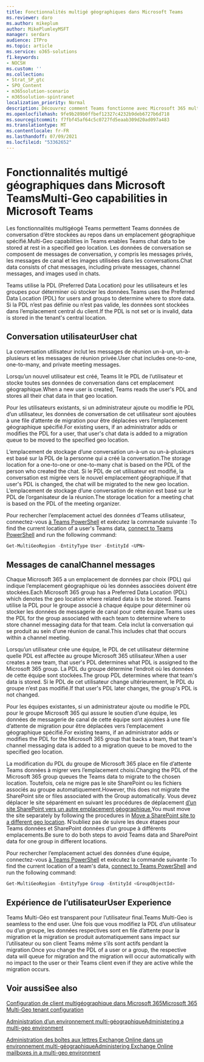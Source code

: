 ```yaml
---
title: Fonctionnalités multigé géographiques dans Microsoft Teams
ms.reviewer: daro
ms.author: mikeplum
author: MikePlumleyMSFT
manager: serdars
audience: ITPro
ms.topic: article
ms.service: o365-solutions
f1.keywords:
- NOCSH
ms.custom: ''
ms.collection:
- Strat_SP_gtc
- SPO_Content
- m365solution-scenario
- m365solution-spintranet
localization_priority: Normal
description: Découvrez comment Teams fonctionne avec Microsoft 365 multigéogé.
ms.openlocfilehash: 9fe9b289b0ffbef12327c4232b9deb6727b6d718
ms.sourcegitcommit: f7fbf45af64c5c0727fd5eaab309d20ad097a483
ms.translationtype: MT
ms.contentlocale: fr-FR
ms.lasthandoff: 07/09/2021
ms.locfileid: "53362652"
---
```

# <a name="multi-geo-capabilities-in-microsoft-teams"></a><span data-ttu-id="81b4a-103">Fonctionnalités multigé géographiques dans Microsoft Teams</span><span class="sxs-lookup"><span data-stu-id="81b4a-103">Multi-Geo capabilities in Microsoft Teams</span></span>

<span data-ttu-id="81b4a-104">Les fonctionnalités multigéogé Teams permettent Teams données de conversation d’être stockées au repos dans un emplacement géographique spécifié.</span><span class="sxs-lookup"><span data-stu-id="81b4a-104">Multi-Geo capabilities in Teams enables Teams chat data to be stored at rest in a specified geo location.</span></span> <span data-ttu-id="81b4a-105">Les données de conversation se composent de messages de conversation, y compris les messages privés, les messages de canal et les images utilisées dans les conversations.</span><span class="sxs-lookup"><span data-stu-id="81b4a-105">Chat data consists of chat messages, including private messages, channel messages, and images used in chats.</span></span>

<span data-ttu-id="81b4a-106">Teams utilise la PDL (Preferred Data Location) pour les utilisateurs et les groupes pour déterminer où stocker les données.</span><span class="sxs-lookup"><span data-stu-id="81b4a-106">Teams uses the Preferred Data Location (PDL) for users and groups to determine where to store data.</span></span> <span data-ttu-id="81b4a-107">Si la PDL n’est pas définie ou n’est pas valide, les données sont stockées dans l’emplacement central du client.</span><span class="sxs-lookup"><span data-stu-id="81b4a-107">If the PDL is not set or is invalid, data is stored in the tenant's central location.</span></span>

## <a name="user-chat"></a><span data-ttu-id="81b4a-108">Conversation utilisateur</span><span class="sxs-lookup"><span data-stu-id="81b4a-108">User chat</span></span>

<span data-ttu-id="81b4a-109">La conversation utilisateur inclut les messages de réunion un-à-un, un-à-plusieurs et les messages de réunion privée.</span><span class="sxs-lookup"><span data-stu-id="81b4a-109">User chat includes one-to-one, one-to-many, and private meeting messages.</span></span>

<span data-ttu-id="81b4a-110">Lorsqu’un nouvel utilisateur est créé, Teams lit le PDL de l’utilisateur et stocke toutes ses données de conversation dans cet emplacement géographique.</span><span class="sxs-lookup"><span data-stu-id="81b4a-110">When a new user is created, Teams reads the user's PDL and stores all their chat data in that geo location.</span></span>

<span data-ttu-id="81b4a-111">Pour les utilisateurs existants, si un administrateur ajoute ou modifie le PDL d’un utilisateur, les données de conversation de cet utilisateur sont ajoutées à une file d’attente de migration pour être déplacées vers l’emplacement géographique spécifié.</span><span class="sxs-lookup"><span data-stu-id="81b4a-111">For existing users, if an administrator adds or modifies the PDL for a user, that user's chat data is added to a migration queue to be moved to the specified geo location.</span></span>

<span data-ttu-id="81b4a-112">L’emplacement de stockage d’une conversation un-à-un ou un-à-plusieurs est basé sur la PDL de la personne qui a créé la conversation.</span><span class="sxs-lookup"><span data-stu-id="81b4a-112">The storage location for a one-to-one or one-to-many chat is based on the PDL of the person who created the chat.</span></span> <span data-ttu-id="81b4a-113">Si le PDL de cet utilisateur est modifié, la conversation est migrée vers le nouvel emplacement géographique.</span><span class="sxs-lookup"><span data-stu-id="81b4a-113">If that user's PDL is changed, the chat will be migrated to the new geo location.</span></span> <span data-ttu-id="81b4a-114">L’emplacement de stockage d’une conversation de réunion est basé sur le PDL de l’organisateur de la réunion.</span><span class="sxs-lookup"><span data-stu-id="81b4a-114">The storage location for a meeting chat is based on the PDL of the meeting organizer.</span></span>

<span data-ttu-id="81b4a-115">Pour rechercher l’emplacement actuel des données d’Teams utilisateur, connectez-vous [à Teams PowerShell](/powershell/module/teams/connect-microsoftteams) et exécutez la commande suivante :</span><span class="sxs-lookup"><span data-stu-id="81b4a-115">To find the current location of a user's Teams data, [connect to Teams PowerShell](/powershell/module/teams/connect-microsoftteams) and run the following command:</span></span>

```PowerShell
Get-MultiGeoRegion -EntityType User -EntityId <UPN>
```

## <a name="channel-messages"></a><span data-ttu-id="81b4a-116">Messages de canal</span><span class="sxs-lookup"><span data-stu-id="81b4a-116">Channel messages</span></span>

<span data-ttu-id="81b4a-117">Chaque Microsoft 365 a un emplacement de données par choix (PDL) qui indique l’emplacement géographique où les données associées doivent être stockées.</span><span class="sxs-lookup"><span data-stu-id="81b4a-117">Each Microsoft 365 group has a Preferred Data Location (PDL) which denotes the geo location where related data is to be stored.</span></span> <span data-ttu-id="81b4a-118">Teams utilise la PDL pour le groupe associé à chaque équipe pour déterminer où stocker les données de messagerie de canal pour cette équipe.</span><span class="sxs-lookup"><span data-stu-id="81b4a-118">Teams uses the PDL for the group associated with each team to determine where to store channel messaging data for that team.</span></span> <span data-ttu-id="81b4a-119">Cela inclut la conversation qui se produit au sein d’une réunion de canal.</span><span class="sxs-lookup"><span data-stu-id="81b4a-119">This includes chat that occurs within a channel meeting.</span></span>

<span data-ttu-id="81b4a-120">Lorsqu’un utilisateur crée une équipe, le PDL de cet utilisateur détermine quelle PDL est affectée au groupe Microsoft 365 utilisateur.</span><span class="sxs-lookup"><span data-stu-id="81b4a-120">When a user creates a new team, that user's PDL determines what PDL is assigned to the Microsoft 365 group.</span></span> <span data-ttu-id="81b4a-121">La PDL du groupe détermine l’endroit où les données de cette équipe sont stockées.</span><span class="sxs-lookup"><span data-stu-id="81b4a-121">The group PDL determines where that team's data is stored.</span></span> <span data-ttu-id="81b4a-122">Si le PDL de cet utilisateur change ultérieurement, le PDL du groupe n’est pas modifié.</span><span class="sxs-lookup"><span data-stu-id="81b4a-122">If that user's PDL later changes, the group's PDL is not changed.</span></span>

<span data-ttu-id="81b4a-123">Pour les équipes existantes, si un administrateur ajoute ou modifie le PDL pour le groupe Microsoft 365 qui assure le soutien d’une équipe, les données de messagerie de canal de cette équipe sont ajoutées à une file d’attente de migration pour être déplacées vers l’emplacement géographique spécifié.</span><span class="sxs-lookup"><span data-stu-id="81b4a-123">For existing teams, if an administrator adds or modifies the PDL for the Microsoft 365 group that backs a team, that team's channel messaging data is added to a migration queue to be moved to the specified geo location.</span></span>

<span data-ttu-id="81b4a-124">La modification du PDL du groupe de Microsoft 365 place en file d’attente Teams données à migrer vers l’emplacement choisi.</span><span class="sxs-lookup"><span data-stu-id="81b4a-124">Changing the PDL of the Microsoft 365 group queues the Teams data to migrate to the chosen location.</span></span> <span data-ttu-id="81b4a-125">Toutefois, cela ne migre pas le site SharePoint ou les fichiers associés au groupe automatiquement.</span><span class="sxs-lookup"><span data-stu-id="81b4a-125">However, this does not migrate the SharePoint site or files associated with the Group automatically.</span></span> <span data-ttu-id="81b4a-126">Vous devez déplacer le site séparément en suivant les procédures de déplacement [d’un site SharePoint vers un autre emplacement géographique.](/microsoft-365/enterprise/move-sharepoint-between-geo-locations)</span><span class="sxs-lookup"><span data-stu-id="81b4a-126">You must move the site separately by following the procedures in [Move a SharePoint site to a different geo location](/microsoft-365/enterprise/move-sharepoint-between-geo-locations).</span></span> <span data-ttu-id="81b4a-127">N’oubliez pas de suivre les deux étapes pour Teams données et SharePoint données d’un groupe à différents emplacements.</span><span class="sxs-lookup"><span data-stu-id="81b4a-127">Be sure to do both steps to avoid Teams data and SharePoint data for one group in different locations.</span></span>

<span data-ttu-id="81b4a-128">Pour rechercher l’emplacement actuel des données d’une équipe, connectez-vous [à Teams PowerShell](/powershell/module/teams/connect-microsoftteams) et exécutez la commande suivante :</span><span class="sxs-lookup"><span data-stu-id="81b4a-128">To find the current location of a team's data, [connect to Teams PowerShell](/powershell/module/teams/connect-microsoftteams) and run the following command:</span></span>

```PowerShell
Get-MultiGeoRegion -EntityType Group -EntityId <GroupObjectId>
```

## <a name="user-experience"></a><span data-ttu-id="81b4a-129">Expérience de l’utilisateur</span><span class="sxs-lookup"><span data-stu-id="81b4a-129">User Experience</span></span>

<span data-ttu-id="81b4a-130">Teams Multi-Géo est transparent pour l’utilisateur final.</span><span class="sxs-lookup"><span data-stu-id="81b4a-130">Teams Multi-Geo is seamless to the end user.</span></span> <span data-ttu-id="81b4a-131">Une fois que vous modifiez la PDL d’un utilisateur ou d’un groupe, les données respectives sont en file d’attente pour la migration et la migration se produit automatiquement sans impact sur l’utilisateur ou son client Teams même s’ils sont actifs pendant la migration.</span><span class="sxs-lookup"><span data-stu-id="81b4a-131">Once you change the PDL of a user or a group, the respective data will queue for migration and the migration will occur automatically with no impact to the user or their Teams client even if they are active while the migration occurs.</span></span>

## <a name="see-also"></a><span data-ttu-id="81b4a-132">Voir aussi</span><span class="sxs-lookup"><span data-stu-id="81b4a-132">See also</span></span>

[<span data-ttu-id="81b4a-133">Configuration de client multigéographique dans Microsoft 365</span><span class="sxs-lookup"><span data-stu-id="81b4a-133">Microsoft 365 Multi-Geo tenant configuration</span></span>](/microsoft-365/enterprise/multi-geo-tenant-configuration)

[<span data-ttu-id="81b4a-134">Administration d’un environnement multi-géographique</span><span class="sxs-lookup"><span data-stu-id="81b4a-134">Administering a multi-geo environment</span></span>](administering-a-multi-geo-environment.md)

[<span data-ttu-id="81b4a-135">Administration des boîtes aux lettres Exchange Online dans un environnement multi-géographique</span><span class="sxs-lookup"><span data-stu-id="81b4a-135">Administering Exchange Online mailboxes in a multi-geo environment</span></span>](administering-exchange-online-multi-geo.md)
